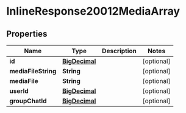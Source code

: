 
# InlineResponse20012MediaArray

## Properties
Name | Type | Description | Notes
------------ | ------------- | ------------- | -------------
**id** | [**BigDecimal**](BigDecimal.md) |  |  [optional]
**mediaFileString** | **String** |   |  [optional]
**mediaFile** | **String** |  |  [optional]
**userId** | [**BigDecimal**](BigDecimal.md) |  |  [optional]
**groupChatId** | [**BigDecimal**](BigDecimal.md) |  |  [optional]



